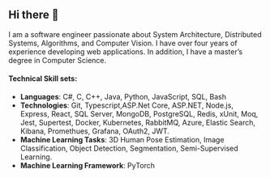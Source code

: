 ## Hi there 👋

<!--
**nies14/nies14** is a ✨ _special_ ✨ repository because its `README.md` (this file) appears on your GitHub profile.

Here are some ideas to get you started:

- 🔭 I’m currently working on ...
- 🌱 I’m currently learning ...
- 👯 I’m looking to collaborate on ...
- 🤔 I’m looking for help with ...
- 💬 Ask me about ...
- 📫 How to reach me: ...
- 😄 Pronouns: ...
- ⚡ Fun fact: ...
-->

I am a software engineer passionate about System Architecture, Distributed Systems, Algorithms, and Computer Vision. I have over four years of experience developing web applications. In addition, I have a master’s degree in Computer Science. 

#### Technical Skill sets:
- **Languages**: C#, C, C++, Java, Python, JavaScript, SQL, Bash
- **Technologies**: Git, Typescript,ASP.Net Core, ASP.NET, Node.js, Express, React, SQL Server, MongoDB, PostgreSQL, Redis, xUnit, Moq, Jest, Supertest, Docker, Kubernetes, RabbitMQ, Azure, Elastic Search, Kibana, Promethues, Grafana, OAuth2, JWT.
- **Machine Learning Tasks**: 3D Human Pose Estimation, Image Classification, Object Detection, Segmentation, Semi-Supervised Learning.
- **Machine Learning Framework**: PyTorch
